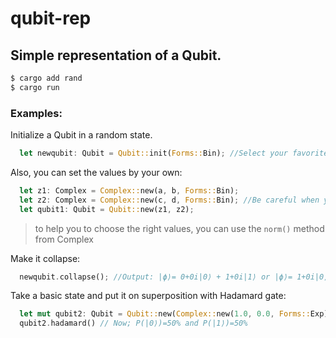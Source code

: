 # qubit-rep

## Simple representation of a Qubit.


```bash
$ cargo add rand
$ cargo run
```
### Examples:
Initialize a Qubit in a random state.
```rust
  let newqubit: Qubit = Qubit::init(Forms::Bin); //Select your favorite representation for a Complex number Forms::{Bin, Exp, Coords}
```
Also, you can set the values by your own:
```rust
  let z1: Complex = Complex::new(a, b, Forms::Bin); 
  let z2: Complex = Complex::new(c, d, Forms::Bin); //Be careful when you are selecting these values, make sure that |z1|+|z2|=1.
  let qubit1: Qubit = Qubit::new(z1, z2);
```
>to help you to choose the right values, you can use the `norm()` method from Complex

Make it collapse:
```rust
  newqubit.collapse(); //Output: |ϕ⟩= 0+0i|0⟩ + 1+0i|1⟩ or |ϕ⟩= 1+0i|0⟩ + 0+0i|1⟩
```
Take a basic state and put it on superposition with Hadamard gate:
```rust
  let mut qubit2: Qubit = Qubit::new(Complex::new(1.0, 0.0, Forms::Exp), Complex::new(0.0, 0.0, Forms::Exp));
  qubit2.hadamard() // Now; P(|0⟩)=50% and P(|1⟩)=50%
```
